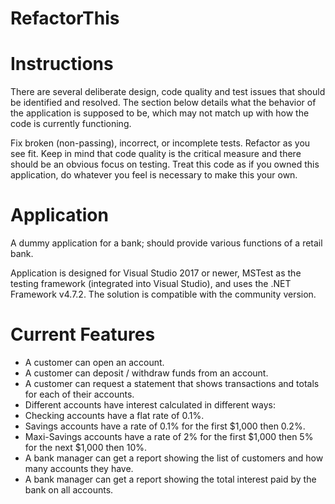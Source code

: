 # RefactorThis
# Instructions
There are several deliberate design, code quality and test issues that should be identified and resolved. The section below details what the behavior of the application is supposed to be, which may not match up with how the code is currently functioning.

Fix broken (non-passing), incorrect, or incomplete tests.
Refactor as you see fit. Keep in mind that code quality is the critical measure and there should be an obvious focus on testing.
Treat this code as if you owned this application, do whatever you feel is necessary to make this your own.

# Application
A dummy application for a bank; should provide various functions of a retail bank.

Application is designed for Visual Studio 2017 or newer, MSTest as the testing framework (integrated into Visual Studio), and uses the .NET Framework v4.7.2. The solution is compatible with the community version.

# Current Features
* A customer can open an account.
* A customer can deposit / withdraw funds from an account.
* A customer can request a statement that shows transactions and totals for each of their accounts.
* Different accounts have interest calculated in different ways:
* Checking accounts have a flat rate of 0.1%.
* Savings accounts have a rate of 0.1% for the first $1,000 then 0.2%.
* Maxi-Savings accounts have a rate of 2% for the first $1,000 then 5% for the next $1,000 then 10%.
* A bank manager can get a report showing the list of customers and how many accounts they have.
* A bank manager can get a report showing the total interest paid by the bank on all accounts.
